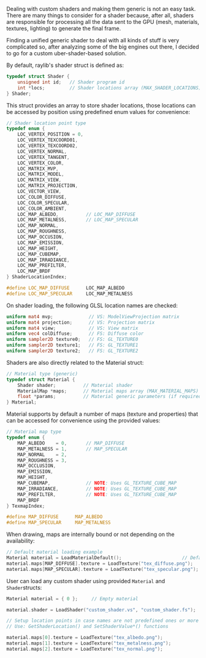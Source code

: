 Dealing with custom shaders and making them generic is not an easy task. There are many things to consider for a shader because, after all, shaders are responsible for processing all the data sent to the GPU (mesh, materials, textures, lighting) to generate the final frame.

Finding a unified generic shader to deal with all kinds of stuff is very complicated so, after analyzing some of the big engines out there, I decided to go for a custom uber-shader-based solution.

By default, raylib's shader struct is defined as:
```c
typedef struct Shader {
    unsigned int id;   // Shader program id
    int *locs;         // Shader locations array (MAX_SHADER_LOCATIONS)
} Shader;
```

This struct provides an array to store shader locations, those locations can be accessed by position using predefined enum values for convenience:
```c
// Shader location point type
typedef enum {
    LOC_VERTEX_POSITION = 0,
    LOC_VERTEX_TEXCOORD01,
    LOC_VERTEX_TEXCOORD02,
    LOC_VERTEX_NORMAL,
    LOC_VERTEX_TANGENT,
    LOC_VERTEX_COLOR,
    LOC_MATRIX_MVP,
    LOC_MATRIX_MODEL,
    LOC_MATRIX_VIEW,
    LOC_MATRIX_PROJECTION,
    LOC_VECTOR_VIEW,
    LOC_COLOR_DIFFUSE,
    LOC_COLOR_SPECULAR,
    LOC_COLOR_AMBIENT,
    LOC_MAP_ALBEDO,          // LOC_MAP_DIFFUSE
    LOC_MAP_METALNESS,       // LOC_MAP_SPECULAR
    LOC_MAP_NORMAL,
    LOC_MAP_ROUGHNESS,
    LOC_MAP_OCCUSION,
    LOC_MAP_EMISSION,
    LOC_MAP_HEIGHT,
    LOC_MAP_CUBEMAP,
    LOC_MAP_IRRADIANCE,
    LOC_MAP_PREFILTER,
    LOC_MAP_BRDF
} ShaderLocationIndex;

#define LOC_MAP_DIFFUSE      LOC_MAP_ALBEDO
#define LOC_MAP_SPECULAR     LOC_MAP_METALNESS
```

On shader loading, the following GLSL location names are checked:
```glsl
uniform mat4 mvp;             // VS: ModelViewProjection matrix
uniform mat4 projection;      // VS: Projection matrix
uniform mat4 view;            // VS: View matrix
uniform vec4 colDiffuse;      // FS: Diffuse color
uniform sampler2D texture0;   // FS: GL_TEXTURE0
uniform sampler2D texture1;   // FS: GL_TEXTURE1
uniform sampler2D texture2;   // FS: GL_TEXTURE2
```

Shaders are also directly related to the Material struct:
```c
// Material type (generic)
typedef struct Material {
    Shader shader;          // Material shader
    MaterialMap *maps;      // Material maps array (MAX_MATERIAL_MAPS)
    float *params;          // Material generic parameters (if required)
} Material;
```

Material supports by default a number of maps (texture and properties) that can be accessed for convenience using the provided values:

```c
// Material map type
typedef enum {
    MAP_ALBEDO    = 0,       // MAP_DIFFUSE
    MAP_METALNESS = 1,       // MAP_SPECULAR
    MAP_NORMAL    = 2,
    MAP_ROUGHNESS = 3,
    MAP_OCCLUSION,
    MAP_EMISSION,
    MAP_HEIGHT,
    MAP_CUBEMAP,             // NOTE: Uses GL_TEXTURE_CUBE_MAP
    MAP_IRRADIANCE,          // NOTE: Uses GL_TEXTURE_CUBE_MAP
    MAP_PREFILTER,           // NOTE: Uses GL_TEXTURE_CUBE_MAP
    MAP_BRDF
} TexmapIndex;

#define MAP_DIFFUSE      MAP_ALBEDO
#define MAP_SPECULAR     MAP_METALNESS
``` 

When drawing, maps are internally bound or not depending on the availability:
```c
// Default material loading example
Material material = LoadMaterialDefault();                      // Default shader assigned to material
material.maps[MAP_DIFFUSE].texture = LoadTexture("tex_diffuse.png");    // texture unit 0 activated (available in material shader)
material.maps[MAP_SPECULAR].texture = LoadTexture("tex_specular.png");  // texture unit 1 activated (available in material shader)
```

User can load any custom shader using provided `Material` and `Shader`structs:

```c
Material material = { 0 };     // Empty material

material.shader = LoadShader("custom_shader.vs", "custom_shader.fs");

// Setup location points in case names are not predefined ones or more locations are required
// Use: GetShaderLocation() and SetShaderValue*() functions

material.maps[0].texture = LoadTexture("tex_albedo.png");
material.maps[1].texture = LoadTexture("tex_metalness.png");
material.maps[2].texture = LoadTexture("tex_normal.png");
```
